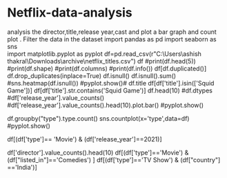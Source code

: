 # Netflix-data-analysis
analysis the director,title,release year,cast and plot a bar graph and count plot . Filter the data in the dataset
import pandas as pd 
import seaborn as sns  
import matplotlib.pyplot as pyplot
df=pd.read_csv(r"C:\Users\ashish thakral\Downloads\archive\netflix_titles.csv")
df
#print(df.head(5))
#print(df.shape)
#print(df.columns)
#print(df.info())
df[df.duplicated()]
df.drop_duplicates(inplace=True)
df.isnull()
df.isnull().sum()
#sns.heatmap(df.isnull())
#pyplot.show()#
df.title
df[df['title'].isin(['Squid Game'])]
df[df['title'].str.contains('Squid Game')]
df.head(10)
#df.dtypes
#df['release_year'].value_counts()
#df['release_year'].value_counts().head(10).plot.bar()
#pyplot.show()


df.groupby("type").type.count()
sns.countplot(x='type',data=df)
#pyplot.show()

df[(df['type']== 'Movie') & (df['release_year']==2021)]

df['director'].value_counts().head(10)
df[(df['type']=='Movie') & (df["listed_in"]=='Comedies') ]
df[(df['type']=='TV Show') & (df["country"] =='India')]
